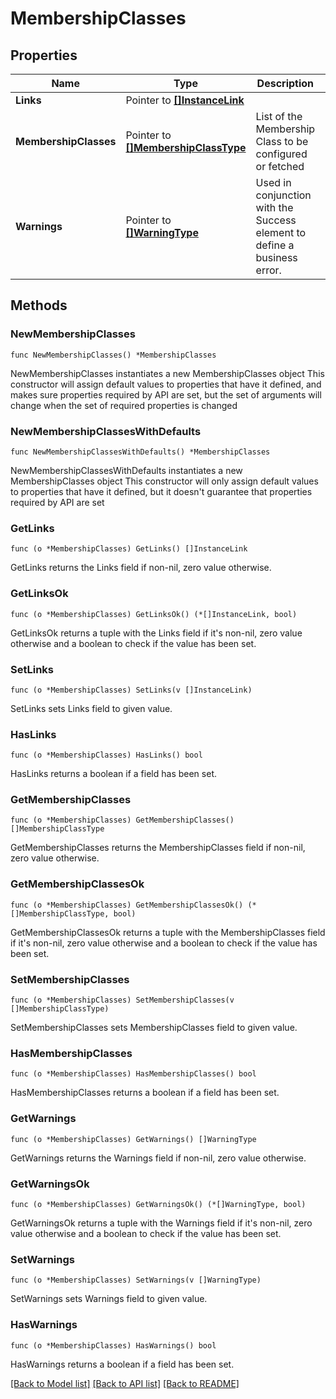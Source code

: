 # MembershipClasses

## Properties

Name | Type | Description | Notes
------------ | ------------- | ------------- | -------------
**Links** | Pointer to [**[]InstanceLink**](InstanceLink.md) |  | [optional] 
**MembershipClasses** | Pointer to [**[]MembershipClassType**](MembershipClassType.md) | List of the Membership Class to be configured or fetched | [optional] 
**Warnings** | Pointer to [**[]WarningType**](WarningType.md) | Used in conjunction with the Success element to define a business error. | [optional] 

## Methods

### NewMembershipClasses

`func NewMembershipClasses() *MembershipClasses`

NewMembershipClasses instantiates a new MembershipClasses object
This constructor will assign default values to properties that have it defined,
and makes sure properties required by API are set, but the set of arguments
will change when the set of required properties is changed

### NewMembershipClassesWithDefaults

`func NewMembershipClassesWithDefaults() *MembershipClasses`

NewMembershipClassesWithDefaults instantiates a new MembershipClasses object
This constructor will only assign default values to properties that have it defined,
but it doesn't guarantee that properties required by API are set

### GetLinks

`func (o *MembershipClasses) GetLinks() []InstanceLink`

GetLinks returns the Links field if non-nil, zero value otherwise.

### GetLinksOk

`func (o *MembershipClasses) GetLinksOk() (*[]InstanceLink, bool)`

GetLinksOk returns a tuple with the Links field if it's non-nil, zero value otherwise
and a boolean to check if the value has been set.

### SetLinks

`func (o *MembershipClasses) SetLinks(v []InstanceLink)`

SetLinks sets Links field to given value.

### HasLinks

`func (o *MembershipClasses) HasLinks() bool`

HasLinks returns a boolean if a field has been set.

### GetMembershipClasses

`func (o *MembershipClasses) GetMembershipClasses() []MembershipClassType`

GetMembershipClasses returns the MembershipClasses field if non-nil, zero value otherwise.

### GetMembershipClassesOk

`func (o *MembershipClasses) GetMembershipClassesOk() (*[]MembershipClassType, bool)`

GetMembershipClassesOk returns a tuple with the MembershipClasses field if it's non-nil, zero value otherwise
and a boolean to check if the value has been set.

### SetMembershipClasses

`func (o *MembershipClasses) SetMembershipClasses(v []MembershipClassType)`

SetMembershipClasses sets MembershipClasses field to given value.

### HasMembershipClasses

`func (o *MembershipClasses) HasMembershipClasses() bool`

HasMembershipClasses returns a boolean if a field has been set.

### GetWarnings

`func (o *MembershipClasses) GetWarnings() []WarningType`

GetWarnings returns the Warnings field if non-nil, zero value otherwise.

### GetWarningsOk

`func (o *MembershipClasses) GetWarningsOk() (*[]WarningType, bool)`

GetWarningsOk returns a tuple with the Warnings field if it's non-nil, zero value otherwise
and a boolean to check if the value has been set.

### SetWarnings

`func (o *MembershipClasses) SetWarnings(v []WarningType)`

SetWarnings sets Warnings field to given value.

### HasWarnings

`func (o *MembershipClasses) HasWarnings() bool`

HasWarnings returns a boolean if a field has been set.


[[Back to Model list]](../README.md#documentation-for-models) [[Back to API list]](../README.md#documentation-for-api-endpoints) [[Back to README]](../README.md)


